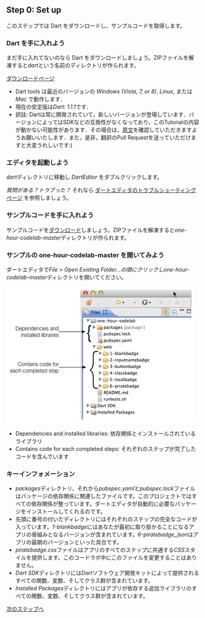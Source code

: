 Step 0: Set up
----------

このステップでは Dart をダウンロードし、サンプルコードを取得します。

### Dart を手に入れよう

まだ手に入れてないのなら Dart をダウンロードしましょう。ZIPファイルを解凍すると*dart*という名前のディレクトリが作られます。

[ダウンロードページ](https://www.dartlang.org/tools/download.html)

* Dart tools は最近のバージョンの *Windows (Vista, 7, or 8)*, *Linux*, または *Mac* で動作します．
* 現在の安定版は*Dart: 1.1.1*です．
* 訳註: Dartは常に開発されていて，新しいバージョンが登場しています．バージョンによってはSDKなどの互換性がなくなっており，このTutorialの内容が動かない可能性があります．その場合は，[原文](https://www.dartlang.org/codelabs/darrrt/)を確認していただきますようお願いいたします．また，是非，翻訳のPull Requestを送っていただけますと大変うれしいです:)

### エディタを起動しよう

*dart*ディレクトリに移動し *DartEditor* をダブルクリックします。

*質問がある？トラブった？* それなら [ダートエディタのトラブルシューティングページ](https://www.dartlang.org/tools/editor/troubleshoot.html "Troubleshooting Dart Editor") を参照しましょう。

### サンプルコードを手に入れよう

サンプルコードを[ダウンロード](https://github.com/dart-lang/one-hour-codelab/archive/master.zip)しましょう。ZIPファイルを解凍すると*one-hour-codelab-master*ディレクトリが作られます。

### サンプルの one-hour-codelab-master を開いてみよう

ダートエディタで*File > Open Existing Folder…*の順にクリックし*one-hour-codelab-master*ディレクトリを開いてください。

![DartEditor](filesanddirs.png?raw=true)

* Dependencies and installed libraries: 依存関係とインストールされているライブラリ
* Contains code for each completed steps: それぞれのステップが完了したコードを含んでいます

### キーインフォメーション

* *packages*ディレクトリ、それから*pubspec.yaml*と*pubspec.lock*ファイルはパッケージの依存関係に関連したファイルです。このプロジェクトではすべての依存関係が整っています。ダートエディタが自動的に必要なパッケージをインストールしてくれるのです。
* 先頭に番号の付いたディレクトリにはそれぞれのステップの完全なコードが入っています。*1-blankbadge*にはあなたが最初に取り掛かることになるアプリの骨組みとなるバージョンが含まれています。*6-piratebadge_json*はアプリの最期のバージョンといった具合です。
* *piratebadge.css*ファイルはアプリのすべてのステップに共通する*CSS*スタイルを提供します。このコードラボ中にこのファイルを変更することはありません。
* *Dart SDK*ディレクトリには*Dart*ソフトウェア開発キットによって提供されるすべての関数、変数、そしてクラス群が含まれています。
* *Installed Packages*ディレクトリにはアプリが依存する追加ライブラリのすべての関数、変数、そしてクラス群が含まれています。

[次のステップへ](../step1/step1.md)
